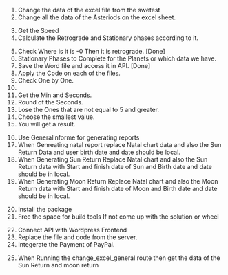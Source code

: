<!-- Steps of the Project -->

1. Change the data of the excel file from the swetest
2. Change all the data of the Asteriods on the excel sheet.
<!-- Next Steps -->
3. Get the Speed
4. Calculate the Retrograde and Stationary phases according to it.
<!-- If the longitude speed is less than 0, then the planet is Rx. If it is zero, then the planet is stationary. If the speed > 0, then the planet is direct. I trust you have read the options information to know to add the "s" parameter in order to get the speed from "swetest".  -->
5. Check Where is it is -0 Then it is retrograde. [Done]
6. Stationary Phases to Complete for the Planets or which data we have.
7. Save the Word file and access it in API. [Done]
   <!-- Apply the file on all the Macros -->
   <!-- Get All the Code of the Macro and Write That on the List for the references -->
8. Apply the Code on each of the files.
9. Check One by One.
10. <!-- swetest -b11.07.1996 -ut14:34:1 -p -house74.55,32.4333333,P -fPZS -roundsec -->
    <!-- Logic for correct Data -->
    <!-- Get the data of  -->
11. Get the Min and Seconds.
12. Round of the Seconds.
13. Lose the Ones that are not equal to 5 and greater.
14. Choose the smallest value.
15. You will get a result.
<!-- BackLog -->
16. Use GeneralInforme for generating reports
17. When Genreating natal report replace Natal chart data and also the Sun Return Data and user birth date and date should be local.
18. When Generating Sun Return Replace Natal chart and also the Sun Return data with Start and finish date of Sun and Birth date and date should be in local.
19. When Generating Moon Return Replace Natal chart and also the Moon Return data with Start and finish date of Moon and Birth date and date should be in local.
<!-- BackLog -->
20. Install the package
21. Free the space for build tools If not come up with the solution or wheel
<!-- BackLog -->
22. Connect API with Wordpress Frontend
23. Replace the file and code from the server.
24. Integerate the Payment of PayPal.
<!-- Fixing Previous Milestone -->
25. When Running the change_excel_general route then get the data of the Sun Return and moon return
